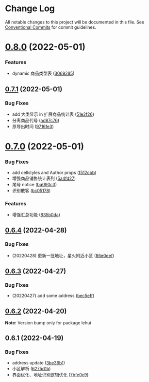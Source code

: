 # Change Log

All notable changes to this project will be documented in this file.
See [Conventional Commits](https://conventionalcommits.org) for commit guidelines.

# [0.8.0](https://github.com/snomiao/lehui/compare/lehui@0.7.1...lehui@0.8.0) (2022-05-01)


### Features

* dynamic 商品类型表 ([3069285](https://github.com/snomiao/lehui/commit/3069285dc8f03e22897ae8a40b8eac8c82edbc28))





## [0.7.1](https://github.com/snomiao/lehui/compare/lehui@0.7.0...lehui@0.7.1) (2022-05-01)

### Bug Fixes

- add 大类显示 in 扩展商品统计表 ([51e2f26](https://github.com/snomiao/lehui/commit/51e2f2604d2e8e0bb3a495235cd283cfa6106fc3))
- 分离商品代号 ([ad87c76](https://github.com/snomiao/lehui/commit/ad87c763a9b696522dce7015cec097e1956c0328))
- 原导出时间 ([9716fe3](https://github.com/snomiao/lehui/commit/9716fe3ba169ac43b757dd5ddec46ab6f97e3cda))

# [0.7.0](https://github.com/snomiao/lehui/compare/lehui@0.6.4...lehui@0.7.0) (2022-05-01)

### Bug Fixes

- add cellstyles and Author props ([f512cbb](https://github.com/snomiao/lehui/commit/f512cbb30ca45ec72d93d7584d9dfac061e51404))
- 增强商品销售统计表列 ([5a4fd27](https://github.com/snomiao/lehui/commit/5a4fd277a13ef45eb1e6980b0474cb0d742d99fa))
- 尾号 notice ([ba090c3](https://github.com/snomiao/lehui/commit/ba090c3a74ce7c8ba05fabcdcdfd31ab8368df39))
- 识别散客 ([bc05178](https://github.com/snomiao/lehui/commit/bc0517872de00c252da6f0157eb0fab6ba3b83c2))

### Features

- 增强汇总功能 ([835b0da](https://github.com/snomiao/lehui/commit/835b0da05e1475b1982650a16cd126b118dc5464))

## [0.6.4](https://github.com/snomiao/lehui/compare/lehui@0.6.3...lehui@0.6.4) (2022-04-28)

### Bug Fixes

- (20220428) 更新一批地址，星火附近小区 ([86e0eef](https://github.com/snomiao/lehui/commit/86e0eefd7c831e0daa0621d6be9410838971cfd7))

## [0.6.3](https://github.com/snomiao/lehui/compare/lehui@0.6.2...lehui@0.6.3) (2022-04-27)

### Bug Fixes

- (20220427) add some address ([bec5eff](https://github.com/snomiao/lehui/commit/bec5effb3099dda961998a08a9327a19e4101a6b))

## [0.6.2](https://github.com/snomiao/lehui/compare/lehui@0.6.1...lehui@0.6.2) (2022-04-20)

**Note:** Version bump only for package lehui

## 0.6.1 (2022-04-19)

### Bug Fixes

- address update ([3be36b1](https://github.com/snomiao/lehui/commit/3be36b1b5ce945bc41aa2e7ea5550b10be96b89b))
- 小区解析 ([6275d1b](https://github.com/snomiao/lehui/commit/6275d1b413c51410ba9b7e208e23f6f6034fc9a6))
- 界面优化、地址识别逻辑优化 ([7bfe0c9](https://github.com/snomiao/lehui/commit/7bfe0c9ea00e28305427ac486d7ccfa10c654c22))
